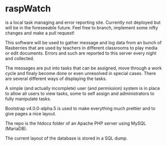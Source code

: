 # raspWatch
is a local task managing and error reporting site. Currently not deployed but will be in the foreseeable future. Feel free to branch, implement some nifty changes and make a pull request!

This software will be used to gather message and log data from an bunch of Rasberries that are used by teachers in different classrooms to play media or edit documents. Errors and such are reported to this server every night and collected.

The messages are put into tasks that can be assigned, move through a work cycle and finaly become done or even unresolved in special cases. There are several different ways of displaying the tasks.

A simple (and actually incomplete) user (and permission) system is in place to allow all users to view tasks, some to self assign and administrators to fully manipulate tasks.

Bootstrap v4.0.0-alpha.5 is used to make everything much prettier and to give pages a nice layout.

The repo is the htdocs folder of an Apache PHP server using MySQL (MariaDB).

The current layout of the database is stored in a SQL dump.

